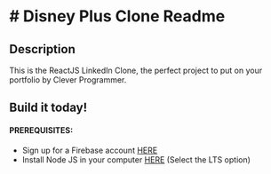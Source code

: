 # # Disney Plus Clone Readme

## Description

This is the ReactJS LinkedIn Clone, the perfect project to put on your portfolio by Clever Programmer.

## Build it today!

#### PREREQUISITES:

- Sign up for a Firebase account <a href='https://firebase.google.com'>HERE</a>
- Install Node JS in your computer <a href='https://nodejs.org/en/'>HERE</a> (Select the LTS option)

